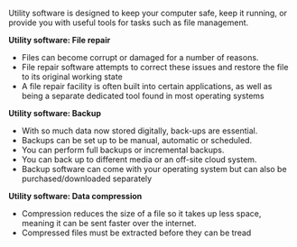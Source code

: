 Utility software is designed to keep your computer safe, keep it running, or provide you with useful tools for tasks such as file management.

**Utility software: File repair**
- Files can become corrupt or damaged for a number of reasons.
- File repair software attempts to correct these issues and restore the file to its original working state
- A file repair facility is often built into certain applications, as well as being a separate dedicated tool found in most operating systems

**Utility software: Backup**
- With so much data now stored digitally, back-ups are essential.
- Backups can be set up to be manual, automatic or scheduled.
- You can perform full backups or incremental backups.
- You can back up to different media or an off-site cloud system.
- Backup software can come with your operating system but can also be purchased/downloaded separately

**Utility software: Data compression**
- Compression reduces the size of a file so it takes up less space, meaning it can be sent faster over the internet.
- Compressed files must be extracted before they can be tread 